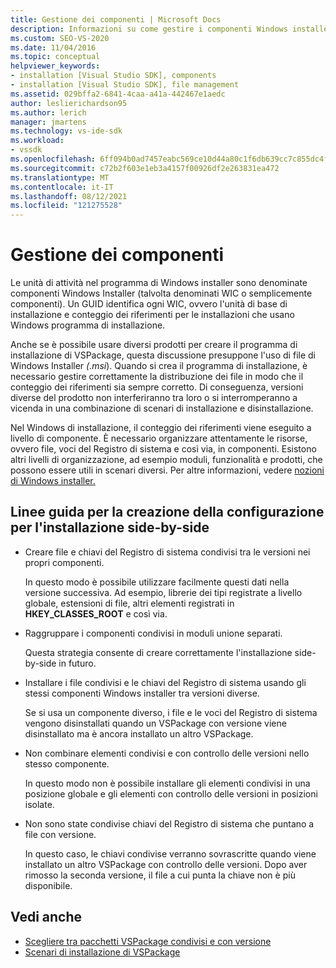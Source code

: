 ```yaml
---
title: Gestione dei componenti | Microsoft Docs
description: Informazioni su come gestire i componenti Windows installer durante la creazione di un programma di installazione VSPackage in Visual Studio.
ms.custom: SEO-VS-2020
ms.date: 11/04/2016
ms.topic: conceptual
helpviewer_keywords:
- installation [Visual Studio SDK], components
- installation [Visual Studio SDK], file management
ms.assetid: 029bffa2-6841-4caa-a41a-442467e1aedc
author: leslierichardson95
ms.author: lerich
manager: jmartens
ms.technology: vs-ide-sdk
ms.workload:
- vssdk
ms.openlocfilehash: 6ff094b0ad7457eabc569ce10d44a80c1f6db639cc7c855dc4f27c77c68edbc4
ms.sourcegitcommit: c72b2f603e1eb3a4157f00926df2e263831ea472
ms.translationtype: MT
ms.contentlocale: it-IT
ms.lasthandoff: 08/12/2021
ms.locfileid: "121275528"
---
```

# <a name="component-management"></a>Gestione dei componenti
Le unità di attività nel programma di Windows installer sono denominate componenti Windows Installer (talvolta denominati WIC o semplicemente componenti). Un GUID identifica ogni WIC, ovvero l'unità di base di installazione e conteggio dei riferimenti per le installazioni che usano Windows programma di installazione.

 Anche se è possibile usare diversi prodotti per creare il programma di installazione di VSPackage, questa discussione presuppone l'uso di file di Windows Installer *(.msi*). Quando si crea il programma di installazione, è necessario gestire correttamente la distribuzione dei file in modo che il conteggio dei riferimenti sia sempre corretto. Di conseguenza, versioni diverse del prodotto non interferiranno tra loro o si interromperanno a vicenda in una combinazione di scenari di installazione e disinstallazione.

 Nel Windows di installazione, il conteggio dei riferimenti viene eseguito a livello di componente. È necessario organizzare attentamente le risorse, ovvero file, voci del Registro di sistema e così via, in componenti. Esistono altri livelli di organizzazione, ad esempio moduli, funzionalità e prodotti, che possono essere utili in scenari diversi. Per altre informazioni, vedere [nozioni di Windows installer.](../../extensibility/internals/windows-installer-basics.md)

## <a name="guidelines-of-authoring-setup-for-side-by-side-installation"></a>Linee guida per la creazione della configurazione per l'installazione side-by-side

- Creare file e chiavi del Registro di sistema condivisi tra le versioni nei propri componenti.

     In questo modo è possibile utilizzare facilmente questi dati nella versione successiva. Ad esempio, librerie dei tipi registrate a livello globale, estensioni di file, altri elementi registrati in **HKEY_CLASSES_ROOT** e così via.

- Raggruppare i componenti condivisi in moduli unione separati.

     Questa strategia consente di creare correttamente l'installazione side-by-side in futuro.

- Installare i file condivisi e le chiavi del Registro di sistema usando gli stessi componenti Windows installer tra versioni diverse.

     Se si usa un componente diverso, i file e le voci del Registro di sistema vengono disinstallati quando un VSPackage con versione viene disinstallato ma è ancora installato un altro VSPackage.

- Non combinare elementi condivisi e con controllo delle versioni nello stesso componente.

     In questo modo non è possibile installare gli elementi condivisi in una posizione globale e gli elementi con controllo delle versioni in posizioni isolate.

- Non sono state condivise chiavi del Registro di sistema che puntano a file con versione.

     In questo caso, le chiavi condivise verranno sovrascritte quando viene installato un altro VSPackage con controllo delle versioni. Dopo aver rimosso la seconda versione, il file a cui punta la chiave non è più disponibile.

## <a name="see-also"></a>Vedi anche
- [Scegliere tra pacchetti VSPackage condivisi e con versione](../../extensibility/choosing-between-shared-and-versioned-vspackages.md)
- [Scenari di installazione di VSPackage](../../extensibility/internals/vspackage-setup-scenarios.md)
